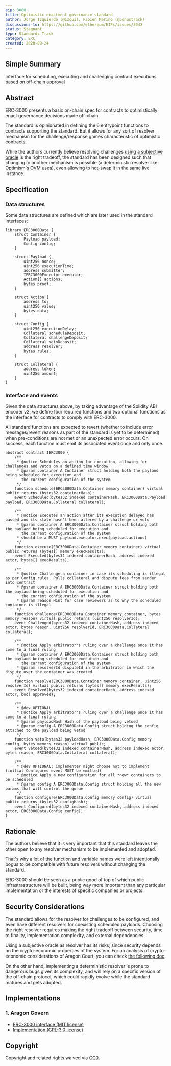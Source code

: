 ```yaml
---
eip: 3000
title: Optimistic enactment governance standard
author: Jorge Izquierdo (@izqui), Fabien Marino (@bonustrack)
discussions-to: https://github.com/ethereum/EIPs/issues/3042
status: Stagnant
type: Standards Track
category: ERC
created: 2020-09-24
---
```


## Simple Summary

Interface for scheduling, executing and challenging contract executions based on off-chain approval

## Abstract

ERC-3000 presents a basic on-chain spec for contracts to optimistically enact governance decisions made off-chain.

The standard is opinionated in defining the 6 entrypoint functions to contracts supporting the standard. But it allows for any sort of resolver mechanism for the challenge/response games characteristic of optimistic contracts.

While the authors currently believe resolving challenges [using a subjective oracle](https://aragon.org/blog/snapshot) is the right tradeoff, the standard has been designed such that changing to another mechanism is possible (a deterministic resolver like [Optimism's OVM](https://optimism.io) uses), even allowing to hot-swap it in the same live instance.

## Specification

### Data structures

Some data structures are defined which are later used in the standard interfaces:

```solidity
library ERC3000Data {
    struct Container {
        Payload payload;
        Config config;
    }

    struct Payload {
        uint256 nonce;
        uint256 executionTime;
        address submitter;
        IERC3000Executor executor;
        Action[] actions;
        bytes proof;
    }

    struct Action {
        address to;
        uint256 value;
        bytes data;
    }

    struct Config {
        uint256 executionDelay;
        Collateral scheduleDeposit;
        Collateral challengeDeposit;
        Collateral vetoDeposit;
        address resolver;
        bytes rules;
    }

    struct Collateral {
        address token;
        uint256 amount;
    }
}
```

### Interface and events

Given the data structures above, by taking advantage of the Solidity ABI encoder v2, we define four required functions and two optional functions as the interface for contracts to comply with ERC-3000.

All standard functions are expected to revert (whether to include error messages/revert reasons as part of the standard is yet to be determined) when pre-conditions are not met or an unexpected error occurs. On success, each function must emit its associated event once and only once.

```solidity
abstract contract IERC3000 {
    /**
     * @notice Schedules an action for execution, allowing for challenges and vetos on a defined time window
     * @param container A Container struct holding both the paylaod being scheduled for execution and
       the current configuration of the system
     */
    function schedule(ERC3000Data.Container memory container) virtual public returns (bytes32 containerHash);
    event Scheduled(bytes32 indexed containerHash, ERC3000Data.Payload payload, ERC3000Data.Collateral collateral);

    /**
     * @notice Executes an action after its execution delayed has passed and its state hasn't been altered by a challenge or veto
     * @param container A ERC3000Data.Container struct holding both the paylaod being scheduled for execution and
       the current configuration of the system
     * should be a MUST payload.executor.exec(payload.actions)
     */
    function execute(ERC3000Data.Container memory container) virtual public returns (bytes[] memory execResults);
    event Executed(bytes32 indexed containerHash, address indexed actor, bytes[] execResults);

    /**
     * @notice Challenge a container in case its scheduling is illegal as per Config.rules. Pulls collateral and dispute fees from sender into contract
     * @param container A ERC3000Data.Container struct holding both the paylaod being scheduled for execution and
       the current configuration of the system
     * @param reason Hint for case reviewers as to why the scheduled container is illegal
     */
    function challenge(ERC3000Data.Container memory container, bytes memory reason) virtual public returns (uint256 resolverId);
    event Challenged(bytes32 indexed containerHash, address indexed actor, bytes reason, uint256 resolverId, ERC3000Data.Collateral collateral);

    /**
     * @notice Apply arbitrator's ruling over a challenge once it has come to a final ruling
     * @param container A ERC3000Data.Container struct holding both the paylaod being scheduled for execution and
       the current configuration of the system
     * @param resolverId disputeId in the arbitrator in which the dispute over the container was created
     */
    function resolve(ERC3000Data.Container memory container, uint256 resolverId) virtual public returns (bytes[] memory execResults);
    event Resolved(bytes32 indexed containerHash, address indexed actor, bool approved);

    /**
     * @dev OPTIONAL
     * @notice Apply arbitrator's ruling over a challenge once it has come to a final ruling
     * @param payloadHash Hash of the payload being vetoed
     * @param config A ERC3000Data.Config struct holding the config attached to the payload being vetod
     */
    function veto(bytes32 payloadHash, ERC3000Data.Config memory config, bytes memory reason) virtual public;
    event Vetoed(bytes32 indexed containerHash, address indexed actor, bytes reason, ERC3000Data.Collateral collateral);

    /**
     * @dev OPTIONAL: implementer might choose not to implement (initial Configured event MUST be emitted)
     * @notice Apply a new configuration for all *new* containers to be scheduled
     * @param config A ERC3000Data.Config struct holding all the new params that will control the queue
     */
    function configure(ERC3000Data.Config memory config) virtual public returns (bytes32 configHash);
    event Configured(bytes32 indexed containerHash, address indexed actor, ERC3000Data.Config config);
}
```

## Rationale

The authors believe that it is very important that this standard leaves the other open to any resolver mechanism to be implemented and adopted.

That's why a lot of the function and variable names were left intentionally bogus to be compatible with future resolvers without changing the standard.

ERC-3000 should be seen as a public good of top of which public infrastrastructure will be built, being way more important than any particular implementation or the interests of specific companies or projects.

## Security Considerations

The standard allows for the resolver for challenges to be configured, and even have different resolvers for coexisting scheduled payloads. Choosing the right resolver requires making the right tradeoff between security, time to finality, implementation complexity, and external dependencies.

Using a subjective oracle as resolver has its risks, since security depends on the crypto-economic properties of the system. For an analysis of crypto-economic considerations of Aragon Court, you can check [the following doc](https://github.com/aragon/aragon-court/tree/master/docs/3-cryptoeconomic-considerations).

On the other hand, implementing a deterministic resolver is prone to dangerous bugs given its complexity, and will rely on a specific version of the off-chain protocol, which could rapidly evolve while the standard matures and gets adopted.

## Implementations

### 1. Aragon Govern

- [ERC-3000 interface (MIT license)](https://github.com/aragon/govern/blob/master/packages/erc3k)
- [Implementation (GPL-3.0 license)](https://github.com/aragon/govern/blob/master/packages/govern-core)

## Copyright
Copyright and related rights waived via [CC0](../CC0).
